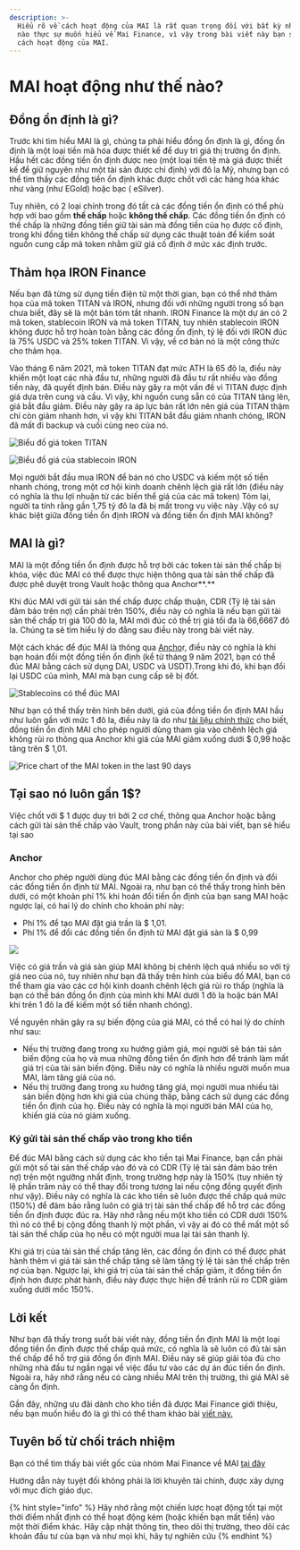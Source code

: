 ```yaml
---
description: >-
  Hiểu rõ về cách hoạt động của MAI là rất quan trọng đối với bất kỳ nhà đầu tư
  nào thực sự muốn hiểu về Mai Finance, vì vậy trong bài viết này bạn sẽ hiểu
  cách hoạt động của MAI.
---
```


# MAI hoạt động như thế nào?

## Đồng ổn định là gì?

Trước khi tìm hiểu MAI là gì, chúng ta phải hiểu đồng ổn định là gì, đồng ổn định là một loại tiền mã hóa được thiết kế để duy trì giá thị trường ổn định. Hầu hết các đồng tiền ổn định được neo \(một loại tiền tệ mà giá được thiết kế để giữ nguyên như một tài sản được chỉ định\) với đô la Mỹ, nhưng bạn có thể tìm thấy các đồng tiền ổn định khác được chốt với các hàng hóa khác như vàng \(như EGold\) hoặc bạc \( eSilver\).

Tuy nhiên, có 2 loại chính trong đó tất cả các đồng tiền ổn định có thể phù hợp với bao gồm **thế chấp** hoặc **không thế chấp**. Các đồng tiền ổn định có thế chấp là những đồng tiền giữ tài sản mà đồng tiền của họ được cố định, trong khi đồng tiền không thế chấp sử dụng các thuật toán để kiểm soát nguồn cung cấp mã token nhằm giữ giá cố định ở mức xác định trước.

## Thảm họa IRON Finance 

Nếu bạn đã từng sử dụng tiền điện tử một thời gian, bạn có thể nhớ thảm họa của mã token TITAN và IRON, nhưng đối với những người trong số bạn chưa biết, đây sẽ là một bản tóm tắt nhanh. IRON Finance là một dự án có 2 mã token, stablecoin IRON và mã token TITAN, tuy nhiên stablecoin IRON không được hỗ trợ hoàn toàn bằng các đồng ổn định, tỷ lệ đối với IRON đúc là 75% USDC và 25% token TITAN. Vì vậy, về cơ bản nó là một công thức cho thảm họa.

Vào tháng 6 năm 2021, mã token TITAN đạt mức ATH là 65 đô la, điều này khiến một loạt các nhà đầu tư, những người đã đầu tư rất nhiều vào đồng tiền này, đã quyết định bán. Điều này gây ra một vấn đề vì TITAN được định giá dựa trên cung và cầu. Vì vậy, khi nguồn cung sẵn có của TITAN tăng lên, giá bắt đầu giảm. Điều này gây ra áp lực bán rất lớn nên giá của TITAN thậm chí còn giảm nhanh hơn, vì vậy khi TITAN bắt đầu giảm nhanh chóng, IRON đã mất đi backup và cuối cùng neo của nó.

![Bi&#x1EC3;u &#x111;&#x1ED3; gi&#xE1; token TITAN](../.gitbook/assets/iron.jpg)

![Bi&#x1EC3;u &#x111;&#x1ED3; gi&#xE1; c&#x1EE7;a stablecoin IRON](../.gitbook/assets/titan.jpg)

Mọi người bắt đầu mua IRON để bán nó cho USDC và kiếm một số tiền nhanh chóng, trong một cơ hội kinh doanh chênh lệch giá rất lớn \(điều này có nghĩa là thu lợi nhuận từ các biến thể giá của các mã token\) Tóm lại, người ta tính rằng gần 1,75 tỷ đô la đã bị mất trong vụ việc này .Vậy có sự khác biệt giữa đồng tiền ổn định IRON và đồng tiền ổn định MAI không?

## MAI là gì?

MAI là một đồng tiền ổn định được hỗ trợ bởi các token tài sản thế chấp bị khóa, việc đúc MAI có thể được thực hiện thông qua tài sản thế chấp đã được phê duyệt trong Vault hoặc thông qua Anchor**.** 

Khi đúc MAI với gửi tài sản thế chấp được chấp thuận, CDR \(Tỷ lệ tài sản đảm bảo trên nợ\) cần phải trên 150%, điều này có nghĩa là nếu bạn gửi tài sản thế chấp trị giá 100 đô la, MAI mới đúc có thể trị giá tối đa là 66,6667 đô la. Chúng ta sẽ tìm hiểu lý do đằng sau điều này trong bài viết này.

Một cách khác để đúc MAI là thông qua [Ancho](https://app.mai.finance/anchor)r, điều này có nghĩa là khi bạn hoán đổi một đồng tiền ổn định \(kể từ tháng 9 năm 2021, bạn có thể đúc MAI bằng cách sử dụng DAI, USDC và USDT\).Trong khi đó, khi bạn đổi lại USDC của mình, MAI mà bạn cung cấp sẽ bị đốt.

![Stablecoins c&#xF3; th&#x1EC3; &#x111;&#xFA;c MAI](../.gitbook/assets/image%20%289%29.png)

Như bạn có thể thấy trên hình bên dưới, giá của đồng tiền ổn định MAI hầu như luôn gần với mức 1 đô la, điều này là do như [tài liệu chính thức](https://docs.mai.finance/stablecoin-economics) cho biết, đồng tiền ổn định MAI cho phép người dùng tham gia vào chênh lệch giá không rủi ro thông qua Anchor khi giá của MAI giảm xuống dưới $ 0,99 hoặc tăng trên $ 1,01. 

![Price chart of the MAI token in the last 90 days](../.gitbook/assets/image%20%287%29.png)

## Tại sao nó luôn gần 1$?

Việc chốt với $ 1 được duy trì bởi 2 cơ chế, thông qua Anchor hoặc bằng cách gửi tài sản thế chấp vào Vault, trong phần này của bài viết, bạn sẽ hiểu tại sao

### Anchor

Anchor cho phép người dùng đúc MAI bằng các đồng tiền ổn định và đổi các đồng tiền ổn định từ MAI. Ngoài ra, như bạn có thể thấy trong hình bên dưới, có một khoản phí 1% khi hoán đổi tiền ổn định của bạn sang MAI hoặc ngược lại, có hai lý do chính cho khoản phí này:

* Phí  1% để tạo MAI đặt giá trần là $ 1,01.
* Phí 1% để đổi các đồng tiền ổn định từ MAI đặt giá sàn là $ 0,99

![](../.gitbook/assets/image%20%288%29.png)

Việc có giá trần và giá sàn giúp MAI không bị chênh lệch quá nhiều so với tỷ giá neo của nó, tuy nhiên như bạn đã thấy trên hình của biểu đồ MAI, bạn có thể tham gia vào các cơ hội kinh doanh chênh lệch giá rủi ro thấp \(nghĩa là bạn có thể bán đồng ổn định của mình khi MAI dưới 1 đô la hoặc bán MAI khi trên 1 đô la để kiếm một số tiền nhanh chóng\). 

Về nguyên nhân gây ra sự biến động của giá MAI, có thể có hai lý do chính như sau:

* Nếu thị trường đang trong xu hướng giảm giá, mọi người sẽ bán tài sản biến động của họ và mua những đồng tiền ổn định hơn để tránh làm mất giá trị của tài sản biến động. Điều này có nghĩa là nhiều người muốn mua MAI, làm tăng giá của nó.
* Nếu thị trường đang trong xu hướng tăng giá, mọi người mua nhiều tài sản biến động hơn khi giá của chúng thấp, bằng cách sử dụng các đồng tiền ổn định của họ. Điều này có nghĩa là mọi người bán MAI của họ, khiến giá của nó giảm xuống.

### Ký gửi tài sản thế chấp vào trong kho tiền

Để đúc MAI bằng cách sử dụng các kho tiền  tại Mai Finance, bạn cần phải gửi một số tài sản thế chấp vào đó và có CDR \(Tỷ lệ tài sản đảm bảo trên nợ\) trên một ngưỡng nhất định, trong trường hợp này là 150% \(tuy nhiên tỷ lệ phần trăm này có thể thay đổi trong tương lai nếu cộng đồng quyết định như vậy\). Điều này có nghĩa là các kho tiền sẽ luôn được thế chấp quá mức \(150%\) để đảm bảo rằng luôn có giá trị tài sản thế chấp để hỗ trợ các đồng tiền ổn định được đúc ra. Hãy nhớ rằng nếu một kho tiền có CDR dưới 150% thì nó có thể bị cộng đồng thanh lý một phần, vì vậy ai đó có thể mất một số tài sản thế chấp của họ nếu có một người mua lại tài sản thanh lý.

Khi giá trị của tài sản thế chấp tăng lên, các đồng ổn định có thể được phát hành thêm vì giá tài sản thế chấp tăng sẽ làm tăng tỷ lệ tài sản thế chấp trên nợ của bạn. Ngược lại, khi giá trị của tài sản thế chấp giảm, ít đồng tiền ổn định hơn được phát hành, điều này được thực hiện để tránh rủi ro CDR giảm xuống dưới mốc 150%.

## Lời kết

Như bạn đã thấy trong suốt bài viết này, đồng tiền ổn định MAI là một loại đồng tiền ổn định được thế chấp quá mức, có nghĩa là sẽ luôn có đủ tài sản thế chấp để hỗ trợ giá đồng ổn định MAI. Điều này sẽ giúp giải tỏa đủ cho những nhà đầu tư ngần ngại về việc đầu tư vào các dự án đúc tiền ổn định. Ngoài ra, hãy nhớ rằng nếu có càng nhiều MAI trên thị trường, thì giá MAI sẽ càng ổn định.

Gần đây, những ưu đãi dành cho kho tiền đã được Mai Finance giới thiệu, nếu bạn muốn hiểu đó là gì thì có thể tham khảo bài [viết này.](https://app.gitbook.com/@qidao-qimps/s/mai-finance-tutorials/~/drafts/-MkHoQ3MuIPfaGWopXMV/v/viet-nam/mai-eqi-qi-tutorials/mai-loans-and-vaults-incentives) 

## Tuyên bố từ chối trách nhiệm

Bạn có thể tìm thấy bài viết gốc của nhóm Mai Finance về MAI [tại đây](https://docs.mai.finance/stablecoin-economics)

Hướng dẫn này tuyệt đối không phải là lời khuyên tài chính, được xây dựng với mục đích giáo dục.

{% hint style="info" %}
Hãy nhớ rằng một chiến lược hoạt động tốt tại một thời điểm nhất định có thể hoạt động kém \(hoặc khiến bạn mất tiền\) vào một thời điểm khác. Hãy cập nhật thông tin, theo dõi thị trường, theo dõi các khoản đầu tư của bạn và như mọi khi, hãy tự nghiên cứu
{% endhint %}



